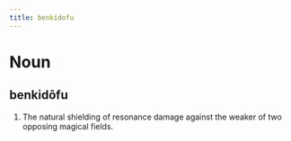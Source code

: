 ```yaml
---
title: benkidofu
---
```


Noun
================================

benkidōfu
----------------

1. The natural shielding of resonance damage against the weaker of two opposing magical fields.
